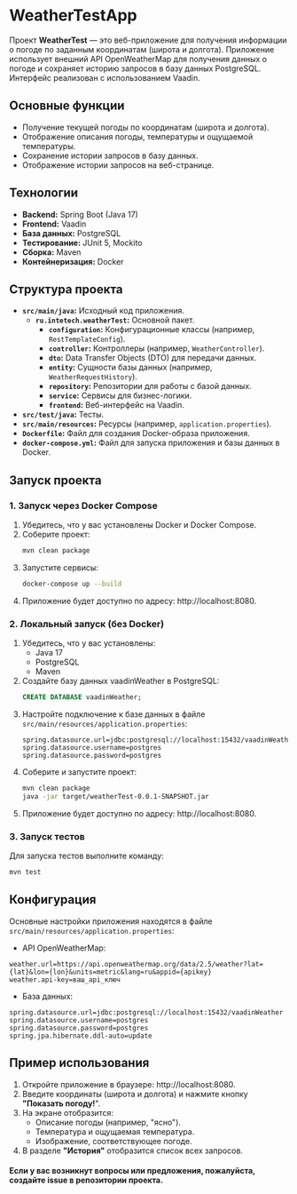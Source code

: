 # WeatherTestApp

Проект **WeatherTest** — это веб-приложение для получения информации о погоде по заданным координатам (широта и долгота). Приложение использует внешний API OpenWeatherMap для получения данных о погоде и сохраняет историю запросов в базу данных PostgreSQL. Интерфейс реализован с использованием Vaadin.

## Основные функции

- Получение текущей погоды по координатам (широта и долгота).
- Отображение описания погоды, температуры и ощущаемой температуры.
- Сохранение истории запросов в базу данных.
- Отображение истории запросов на веб-странице.

## Технологии

- **Backend:** Spring Boot (Java 17)
- **Frontend:** Vaadin
- **База данных:** PostgreSQL
- **Тестирование:** JUnit 5, Mockito
- **Сборка:** Maven
- **Контейнеризация:** Docker

## Структура проекта

- **`src/main/java`:** Исходный код приложения.
    - **`ru.intetech.weatherTest`:** Основной пакет.
        - **`configuration`:** Конфигурационные классы (например, `RestTemplateConfig`).
        - **`controller`:** Контроллеры (например, `WeatherController`).
        - **`dto`:** Data Transfer Objects (DTO) для передачи данных.
        - **`entity`:** Сущности базы данных (например, `WeatherRequestHistory`).
        - **`repository`:** Репозитории для работы с базой данных.
        - **`service`:** Сервисы для бизнес-логики.
        - **`frontend`:** Веб-интерфейс на Vaadin.
- **`src/test/java`:** Тесты.
- **`src/main/resources`:** Ресурсы (например, `application.properties`).
- **`Dockerfile`:** Файл для создания Docker-образа приложения.
- **`docker-compose.yml`:** Файл для запуска приложения и базы данных в Docker.

## Запуск проекта

### 1. Запуск через Docker Compose

1. Убедитесь, что у вас установлены Docker и Docker Compose.
2. Соберите проект:
   ```bash
   mvn clean package
   ```
3. Запустите сервисы:
   ```bash
   docker-compose up --build
   ```
4. Приложение будет доступно по адресу: http://localhost:8080.

### 2. Локальный запуск (без Docker)

1. Убедитесь, что у вас установлены:
   - Java 17
   - PostgreSQL
   - Maven
2. Создайте базу данных vaadinWeather в PostgreSQL:
    ```sql
   CREATE DATABASE vaadinWeather;
    ```
3. Настройте подключение к базе данных в файле `src/main/resources/application.properties`:
    ```properties
    spring.datasource.url=jdbc:postgresql://localhost:15432/vaadinWeather
    spring.datasource.username=postgres
    spring.datasource.password=postgres
   ```
4. Соберите и запустите проект:
    ```bash
    mvn clean package
    java -jar target/weatherTest-0.0.1-SNAPSHOT.jar
   ```
5. Приложение будет доступно по адресу: http://localhost:8080.

### 3. Запуск тестов

Для запуска тестов выполните команду:
```bash
mvn test
```

## Конфигурация

Основные настройки приложения находятся в файле `src/main/resources/application.properties`:

- API OpenWeatherMap:
```properties
weather.url=https://api.openweathermap.org/data/2.5/weather?lat={lat}&lon={lon}&units=metric&lang=ru&appid={apikey}
weather.api-key=ваш_api_ключ
```
- База данных:
```properties
spring.datasource.url=jdbc:postgresql://localhost:15432/vaadinWeather
spring.datasource.username=postgres
spring.datasource.password=postgres
spring.jpa.hibernate.ddl-auto=update
```

## Пример использования

1. Откройте приложение в браузере: http://localhost:8080.
2. Введите координаты (широта и долгота) и нажмите кнопку **"Показать погоду!**".
3. На экране отобразится:
   - Описание погоды (например, "ясно").
   - Температура и ощущаемая температура.
   - Изображение, соответствующее погоде.
4. В разделе **"История"** отобразится список всех запросов.

#### Если у вас возникнут вопросы или предложения, пожалуйста, создайте issue в репозитории проекта.